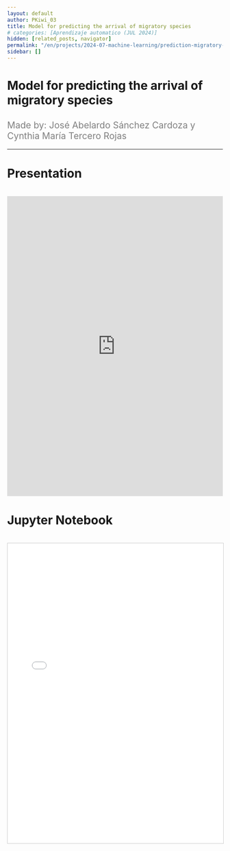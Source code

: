 ```yaml
---
layout: default
author: PKiwi_03
title: Model for predicting the arrival of migratory species
# categories: [Aprendizaje automatico (JUL 2024)]
hidden: [related_posts, navigator]
permalink: "/en/projects/2024-07-machine-learning/prediction-migratory-species.html"
sidebar: []
---
```


# Model for predicting the arrival of migratory species

<h2 style="color: gray; font-weight: normal;">
Made by:  José Abelardo Sánchez Cardoza y Cynthia María Tercero Rojas
</h2>

---


# Presentation
<br>

<iframe width="100%" height="700" src="https://www.youtube.com/embed/3uDUZflzJEo" frameborder="0" allow="accelerometer; autoplay; clipboard-write; encrypted-media; gyroscope; picture-in-picture; web-share" referrerpolicy="strict-origin-when-cross-origin" allowfullscreen></iframe>

<br>

# Jupyter Notebook
<br>

<iframe 
    src="/assets/html/2024-07-ml/cynthia_tercero.html" 
    width="100%" 
    height="700" 
    style="border: 1px solid #ccc;"
></iframe>